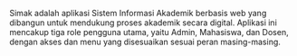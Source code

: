 Simak adalah aplikasi Sistem Informasi Akademik berbasis web yang dibangun untuk mendukung proses akademik secara digital. Aplikasi ini mencakup tiga role pengguna utama, yaitu Admin, Mahasiswa, dan Dosen, dengan akses dan menu yang disesuaikan sesuai peran masing-masing.
